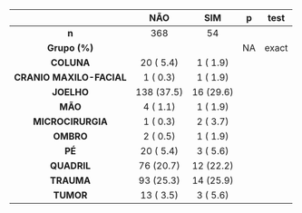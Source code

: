 

|           &nbsp;           |    NÃO     |    SIM    |  p  |  test  |
|:--------------------------:|:----------:|:---------:|:---:|:------:|
|           **n**            |    368     |    54     |     |        |
|       **Grupo (%)**        |            |           | NA  | exact  |
|         **COLUNA**         | 20 ( 5.4)  | 1 ( 1.9)  |     |        |
|  **CRANIO MAXILO-FACIAL**  |  1 ( 0.3)  | 1 ( 1.9)  |     |        |
|         **JOELHO**         | 138 (37.5) | 16 (29.6) |     |        |
|          **MÃO**           |  4 ( 1.1)  | 1 ( 1.9)  |     |        |
|     **MICROCIRURGIA**      |  1 ( 0.3)  | 2 ( 3.7)  |     |        |
|         **OMBRO**          |  2 ( 0.5)  | 1 ( 1.9)  |     |        |
|           **PÉ**           | 20 ( 5.4)  | 3 ( 5.6)  |     |        |
|        **QUADRIL**         | 76 (20.7)  | 12 (22.2) |     |        |
|         **TRAUMA**         | 93 (25.3)  | 14 (25.9) |     |        |
|         **TUMOR**          | 13 ( 3.5)  | 3 ( 5.6)  |     |        |

